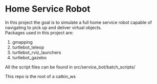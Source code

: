 # Home Service Robot
In this project the goal is to simulate a full home service robot capable of navigating to pick up and deliver virtual objects.  
Packages used in this project are:  
1. gmapping
2. turtlebot_teleop  
3. turtlebot_rviz_launchers  
4. turtlebot_gazebo  

All the script files can be found in src/service_bot/batch_scripts/

This repo is the root of a catkin_ws

